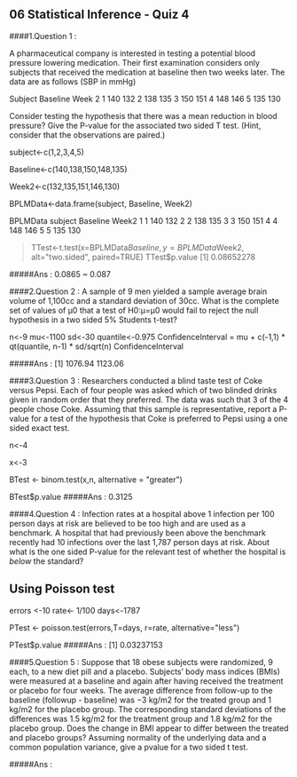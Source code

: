 ## 06 Statistical Inference - Quiz 4

####1.Question 1 :

A pharmaceutical company is interested in testing a potential blood pressure lowering medication. Their first examination considers only subjects that received the medication at baseline then two weeks later. 
The data are as follows (SBP in mmHg)

Subject	Baseline	Week 2
1	140	132
2	138	135
3	150	151
4	148	146
5	135	130

Consider testing the hypothesis that there was a mean reduction in blood pressure? Give the P-value for the associated two sided T test.
(Hint, consider that the observations are paired.)

subject<-c(1,2,3,4,5)

Baseline<-c(140,138,150,148,135)

Week2<-c(132,135,151,146,130)

BPLMData<-data.frame(subject, Baseline, Week2)

BPLMData
  subject Baseline Week2
1       1      140   132
2       2      138   135
3       3      150   151
4       4      148   146
5       5      135   130

> TTest<-t.test(x=BPLMData$Baseline, y=BPLMData$Week2, alt="two.sided", paired=TRUE)
> TTest$p.value
[1] 0.08652278

#####Ans : 0.0865 ~ 0.087

####2.Question 2 : 
A sample of 9 men yielded a sample average brain volume of 1,100cc and a standard deviation of 30cc. What is the complete 
set of values of μ0 that a test of H0:μ=μ0 would fail to reject the null hypothesis in a two sided 5% Students t-test?

n<-9
mu<-1100
sd<-30
quantile<-0.975
ConfidenceInterval = mu + c(-1,1) * qt(quantile, n-1)  * sd/sqrt(n)
ConfidenceInterval

#####Ans : [1] 1076.94 1123.06

####3.Question 3 : 
Researchers conducted a blind taste test of Coke versus Pepsi. Each of four people was asked which of two blinded drinks given in random order that they preferred. The data was such that 3 of the 4 people chose Coke. Assuming that this sample is representative, report a P-value for a test of the hypothesis that Coke is preferred to Pepsi using a one sided exact test.

n<-4

x<-3

BTest <- binom.test(x,n, alternative = "greater") 

BTest$p.value
#####Ans : 0.3125

####4.Question 4 : 
Infection rates at a hospital above 1 infection per 100 person days at risk are believed to be too high and are used as a benchmark. A hospital that had previously been above the benchmark recently had 10 infections over the last 1,787 person days at risk. About what is the one sided P-value for the relevant test of whether the hospital is *below* the standard?

## Using Poisson test

errors <-10
rate<- 1/100
days<-1787

PTest <- poisson.test(errors,T=days, r=rate, alternative="less")

PTest$p.value
#####Ans : [1] 0.03237153

####5.Question 5 : 
Suppose that 18 obese subjects were randomized, 9 each, to a new diet pill and a placebo. Subjects’ body mass indices (BMIs) were measured at a baseline and again after having received the treatment or placebo for four weeks. The average difference from follow-up to the baseline (followup - baseline) was −3 kg/m2 for the treated group and 1 kg/m2 for the placebo group. The corresponding standard deviations of the differences was 1.5 kg/m2 for the treatment group and 1.8 kg/m2 for the placebo group. Does the change in BMI appear to differ between the treated and placebo groups? Assuming normality of the underlying data and a common population variance, give a pvalue for a two sided t test.







#####Ans :





















